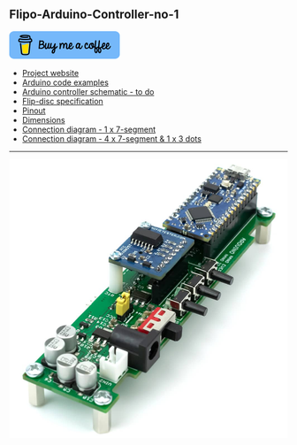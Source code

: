 ## Flipo-Arduino-Controller-no-1

<a href="https://www.buymeacoffee.com/marcinsaj"><img src="https://github.com/marcinsaj/marcinsaj/blob/main/Buy-me-a-coffee.png" /></a> 
</br>

 - [Project website](https://flipo.io/project/arduino-controller-for-flip-disc-displays)
 - [Arduino code examples](https://github.com/marcinsaj/Flipo-Arduino-Controller-no-1/tree/main/examples)
 - [Arduino controller schematic - to do]()
 - [Flip-disc specification](https://github.com/marcinsaj/Flipo-Flip-disc-Display-Specification/raw/main/datasheet/Flipo-Flip-Disc-Specification.pdf)
 - [Pinout](https://github.com/marcinsaj/Flipo-Arduino-Controller-no-1/raw/main/datasheet/Flip-disc-Arduino-1-Controller-Pinout.pdf)
 - [Dimensions](https://github.com/marcinsaj/Flipo-Arduino-Controller-no-1/raw/main/datasheet/Flip-disc-Arduino-1-Controller-Dimensions.pdf)
 - [Connection diagram - 1 x 7-segment](https://github.com/marcinsaj/Flipo-Arduino-Controller-no-1/raw/main/datasheet/Flip-disc-Arduino-1-Controller-1x7-Segment-Diagram.pdf)
 - [Connection diagram - 4 x 7-segment & 1 x 3 dots](https://github.com/marcinsaj/Flipo-Arduino-Controller-no-1/raw/main/datasheet/Flip-disc-Arduino-1-Controller-4x7-Segment-1x3-Dots-Diagram.pdf)

-------------------------------------------------------------------   

<a href="https://flipo.io/project/arduino-controller-for-flip-disc-displays/"><img src="https://github.com/marcinsaj/Flipo-Arduino-Controller-no-1/blob/main/extras/flip-disc-arduino-1-controller-cover-github.jpg"></a>
